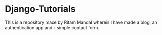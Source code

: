 # Django-Tutorials
This is a repository made by Ritam Mandal wherein I have made a blog, an authentication app and a simple contact form.
